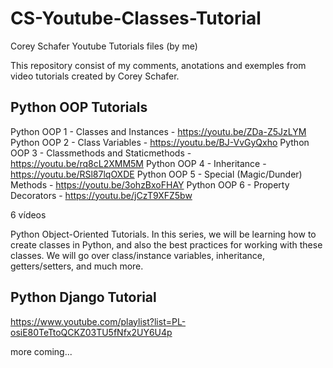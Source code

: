 # CS-Youtube-Classes-Tutorial
Corey Schafer Youtube Tutorials files (by me)

This repository consist of my comments, anotations and exemples from video tutorials created by Corey Schafer.


## Python OOP Tutorials 

Python OOP 1 - Classes and Instances - https://youtu.be/ZDa-Z5JzLYM
Python OOP 2 - Class Variables - https://youtu.be/BJ-VvGyQxho
Python OOP 3 - Classmethods and Staticmethods - https://youtu.be/rq8cL2XMM5M
Python OOP 4 - Inheritance - https://youtu.be/RSl87lqOXDE
Python OOP 5 - Special (Magic/Dunder) Methods - https://youtu.be/3ohzBxoFHAY
Python OOP 6 - Property Decorators - https://youtu.be/jCzT9XFZ5bw

6 vídeos

Python Object-Oriented Tutorials. In this series, we will be learning how to create classes in Python, and also the best practices for working with these classes. We will go over class/instance variables, inheritance, getters/setters, and much more.


## Python Django Tutorial

https://www.youtube.com/playlist?list=PL-osiE80TeTtoQCKZ03TU5fNfx2UY6U4p


more coming...
